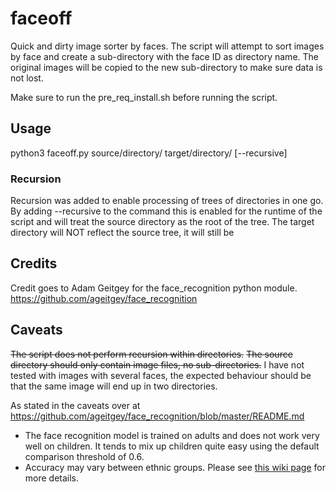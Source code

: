 # faceoff
Quick and dirty image sorter by faces.
The script will attempt to sort images by face and create a sub-directory with the face ID as directory name.
The original images will be copied to the new sub-directory to make sure data is not lost.

Make sure to run the pre_req_install.sh before running the script.

## Usage
python3 faceoff.py source/directory/ target/directory/ [--recursive]

### Recursion
Recursion was added to enable processing of trees of directories in one go. By adding --recursive to the command this is enabled for the runtime of the script and will treat the source directory as the root of the tree. The target directory will NOT reflect the source tree, it will still be 

## Credits
Credit goes to Adam Geitgey for the face_recognition python module.
https://github.com/ageitgey/face_recognition

## Caveats
~~The script does not perform recursion within directories.~~
~~The source directory should only contain image files, no sub-directories.~~
I have not tested with images with several faces, the expected behaviour should be that the same image will end up in two directories.

As stated in the caveats over at https://github.com/ageitgey/face_recognition/blob/master/README.md

* The face recognition model is trained on adults and does not work very well on children. It tends to mix
  up children quite easy using the default comparison threshold of 0.6.
* Accuracy may vary between ethnic groups. Please see [this wiki page](https://github.com/ageitgey/face_recognition/wiki/Face-Recognition-Accuracy-Problems#question-face-recognition-works-well-with-european-individuals-but-overall-accuracy-is-lower-with-asian-individuals) for more details.
